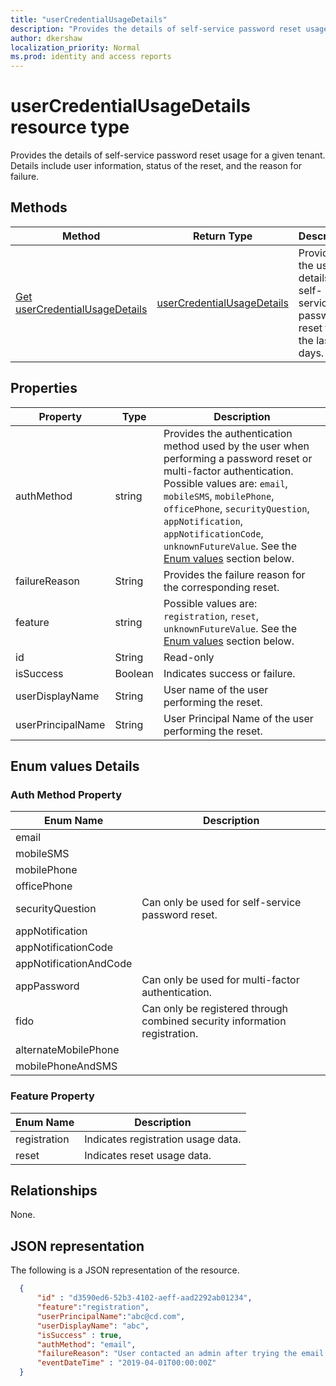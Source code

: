 ```yaml
---
title: "userCredentialUsageDetails"
description: "Provides the details of self-service password reset usage for a given tenant."
author: dkershaw
localization_priority: Normal
ms.prod: identity and access reports
---
```


# userCredentialUsageDetails resource type

Provides the details of self-service password reset usage for a given tenant. Details include user information, status of the reset, and the reason for failure.

## Methods

| Method | Return Type | Description |
| ------ | ----------- | ----------- |
| [Get userCredentialUsageDetails](../api/usercredentialusagedetails_get.md) | [userCredentialUsageDetails](usercredentialusagedetails.md) | Provides the usage details on self-service password reset for the last 30 days. |


## Properties

| Property | Type | Description | 
| -------- | ---- | ----------- |
| authMethod | string | Provides the authentication method used by the user when performing a password reset or multi-factor authentication. Possible values are: `email`, `mobileSMS`, `mobilePhone`, `officePhone`, `securityQuestion`, `appNotification`, `appNotificationCode`, `unknownFutureValue`. See the [Enum values](#Enum-values-Details) section below. |
| failureReason | String | Provides the failure reason for the corresponding reset. |
| feature | string | Possible values are: `registration`, `reset`, `unknownFutureValue`. See the [Enum values](#Enum-values-Details) section below. |
| id | String | Read-only | Unique Id of the activity. |
| isSuccess | Boolean | Indicates success or failure. |
| userDisplayName | String | User name of the user performing the reset. |
| userPrincipalName | String | User Principal Name of the user performing the reset. |

## Enum values Details

### Auth Method Property

| Enum Name | Description |
| --------- | ----------- |
| email | |
| mobileSMS | |
| mobilePhone | |
| officePhone | |
| securityQuestion | Can only be used for self-service password reset. |
| appNotification | |
| appNotificationCode | |
| appNotificationAndCode | |
| appPassword | Can only be used for multi-factor authentication. |
| fido | Can only be registered through combined security information registration. |
| alternateMobilePhone | |
| mobilePhoneAndSMS | |


### Feature Property

| Enum Name | Description |
| --------- | ----------- |
| registration | Indicates registration usage data. |
| reset| Indicates reset usage data. |

## Relationships

None.

## JSON representation


The following is a JSON representation of the resource.

<!-- {
  "blockType": "resource",
  "optionalProperties": [

  ],
  "@odata.type": "microsoft.graph.userCredentialUsageDetails"
}-->

```json
  {
      "id" : "d3590ed6-52b3-4102-aeff-aad2292ab01234",
      "feature":"registration",
      "userPrincipalName":"abc@cd.com",
      "userDisplayName": "abc",
      "isSuccess" : true,
      "authMethod": "email",
      "failureReason": "User contacted an admin after trying the email verification option",
      "eventDateTime" : "2019-04-01T00:00:00Z"
  }

```

<!-- uuid: 8fcb5dbc-d5aa-4681-8e31-b001d5168d79
2015-10-25 14:57:30 UTC -->
<!-- {
  "type": "#page.annotation",
  "description": "userCredentialUsageDetails resource",
  "keywords": "",
  "section": "documentation",
  "tocPath": ""
}-->
